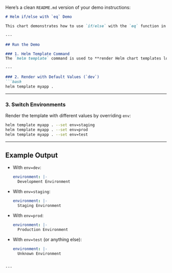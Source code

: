 Here’s a clean `README.md` version of your demo instructions:

````markdown
# Helm if/else with `eq` Demo

This chart demonstrates how to use `if/else` with the `eq` function in Helm templates.

---

## Run the Demo

### 1. Helm Template Command
The `helm template` command is used to **render Helm chart templates locally** and output the **Kubernetes manifests (YAML files)** without installing anything on a cluster.

---

### 2. Render with Default Values (`dev`)
```bash
helm template myapp .
````

---

### 3. Switch Environments

Render the template with different values by overriding `env`:

```bash
helm template myapp . --set env=staging
helm template myapp . --set env=prod
helm template myapp . --set env=test
```

---

## Example Output

* With `env=dev`:

  ```yaml
  environment: |-
    Development Environment
  ```

* With `env=staging`:

  ```yaml
  environment: |-
    Staging Environment
  ```

* With `env=prod`:

  ```yaml
  environment: |-
    Production Environment
  ```

* With `env=test` (or anything else):

  ```yaml
  environment: |-
    Unknown Environment
  ```

```

---

